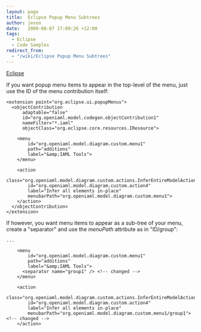 ```yaml
---
layout: page
title:  Eclipse Popup Menu Subtrees
author: jevon
date:   2009-08-07 17:09:26 +12:00
tags:
  - Eclipse
  - Code Samples
redirect_from:
  - "/wiki/Eclipse Popup Menu Subtrees"
---
```


[Eclipse](Eclipse.md)

If you want popup menu items to appear in the top-level of the menu, just use the ID of the menu contribution itself:

```
<extension point="org.eclipse.ui.popupMenus">
  <objectContribution
      adaptable="false"
      id="org.openiaml.model.codegen.objectContribution1"
      nameFilter="*.iaml"
      objectClass="org.eclipse.core.resources.IResource">

    <menu
        id="org.openiaml.model.diagram.custom.menu1"
        path="additions"
        label="&amp;IAML Tools">
    </menu>

    <action
        class="org.openiaml.model.diagram.custom.actions.InferEntireModelAction"
        id="org.openiaml.model.diagram.custom.action4"
        label="Infer all elements in-place"
        menubarPath="org.openiaml.model.diagram.custom.menu1">
    </action>
  </objectContribution>
</extension>
```

If however, you want menu items to appear as a sub-tree of your menu, create a "separator" and use the _menuPath_ attribute as in "ID/group":

```
...

    <menu
        id="org.openiaml.model.diagram.custom.menu1"
        path="additions"
        label="&amp;IAML Tools">
      <separator name="group1" /> <!-- changed -->
    </menu>

    <action
        class="org.openiaml.model.diagram.custom.actions.InferEntireModelAction"
        id="org.openiaml.model.diagram.custom.action4"
        label="Infer all elements in-place"
        menubarPath="org.openiaml.model.diagram.custom.menu1/group1"> <!-- changed -->
    </action>
```
